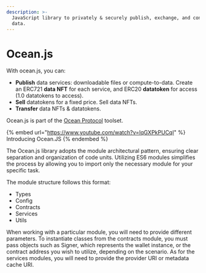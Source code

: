 ```yaml
---
description: >-
  JavaScript library to privately & securely publish, exchange, and consume
  data.
---
```


# Ocean.js

With ocean.js, you can:

* **Publish** data services: downloadable files or compute-to-data. Create an ERC721 **data NFT** for each service, and ERC20 **datatoken** for access (1.0 datatokens to access).
* **Sell** datatokens for a fixed price. Sell data NFTs.
* **Transfer** data NFTs & datatokens.

Ocean.js is part of the [Ocean Protocol](https://oceanprotocol.com) toolset.

{% embed url="https://www.youtube.com/watch?v=lqGXPkPUCqI" %}
Introducing Ocean.JS
{% endembed %}

The Ocean.js library adopts the module architectural pattern, ensuring clear separation and organization of code units. Utilizing ES6 modules simplifies the process by allowing you to import only the necessary module for your specific task.

The module structure follows this format:

* Types
* Config
* Contracts
* Services
* Utils

When working with a particular module, you will need to provide different parameters. To instantiate classes from the contracts module, you must pass objects such as Signer, which represents the wallet instance, or the contract address you wish to utilize, depending on the scenario. As for the services modules, you will need to provide the provider URI or metadata cache URI.
